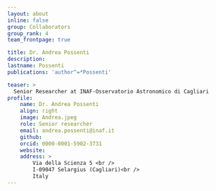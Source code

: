 ```yaml
---
layout: about
inline: false
group: Collaborators
group_rank: 4
team_frontpage: true

title: Dr. Andrea Possenti
description: 
lastname: Possenti
publications: 'author^=*Possenti'

teaser: >
  Senior Researcher at INAF-Osservatorio Astronomico di Cagliari
profile:
    name: Dr. Andrea Possenti
    align: right
    image: Andrea.jpeg
    role: Senior researcher
    email: andrea.possenti@inaf.it
    github: 
    orcid: 0000-0001-5902-3731
    website:
    address: >
        Via della Scienza 5 <br />
        I-09047 Selargius (Cagliari)<br />
        Italy 
---
```


